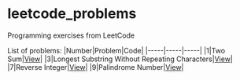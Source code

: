 # leetcode_problems
Programming exercises from LeetCode

List of problems:
|Number|Problem|Code|
|-----|-----|-----|
|1|Two Sum|[View](https://github.com/LucasGPrudente/leetcode_problems/tree/main/0001_two_sum)|
|3|Longest Substring Without Repeating Characters|[View](https://github.com/LucasGPrudente/leetcode_problems/tree/main/0003_longest_substring_without_repeating_characters)|
|7|Reverse Integer|[View](https://github.com/LucasGPrudente/leetcode_problems/tree/main/0007_reverse_integer)|
|9|Palindrome Number|[View](https://github.com/LucasGPrudente/leetcode_problems/tree/main/0009_palindrome_number)|

